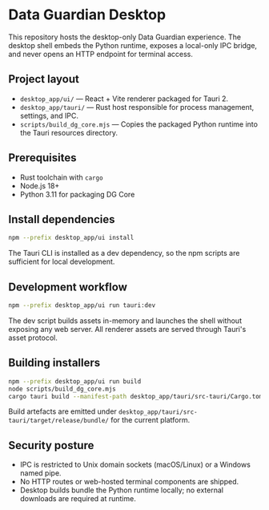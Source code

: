 # Data Guardian Desktop

This repository hosts the desktop-only Data Guardian experience. The desktop shell embeds the Python runtime, exposes a local-only IPC bridge, and never opens an HTTP endpoint for terminal access.

## Project layout

- `desktop_app/ui/` &mdash; React + Vite renderer packaged for Tauri 2.
- `desktop_app/tauri/` &mdash; Rust host responsible for process management, settings, and IPC.
- `scripts/build_dg_core.mjs` &mdash; Copies the packaged Python runtime into the Tauri resources directory.

## Prerequisites

- Rust toolchain with `cargo`
- Node.js 18+
- Python 3.11 for packaging DG Core

## Install dependencies

```bash
npm --prefix desktop_app/ui install
```

The Tauri CLI is installed as a dev dependency, so the npm scripts are sufficient for local development.

## Development workflow

```bash
npm --prefix desktop_app/ui run tauri:dev
```

The dev script builds assets in-memory and launches the shell without exposing any web server. All renderer assets are served through Tauri's asset protocol.

## Building installers

```bash
npm --prefix desktop_app/ui run build
node scripts/build_dg_core.mjs
cargo tauri build --manifest-path desktop_app/tauri/src-tauri/Cargo.toml
```

Build artefacts are emitted under `desktop_app/tauri/src-tauri/target/release/bundle/` for the current platform.

## Security posture

- IPC is restricted to Unix domain sockets (macOS/Linux) or a Windows named pipe.
- No HTTP routes or web-hosted terminal components are shipped.
- Desktop builds bundle the Python runtime locally; no external downloads are required at runtime.
